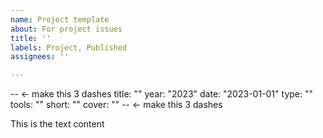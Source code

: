 ```yaml
---
name: Project template
about: For project issues
title: ''
labels: Project, Published
assignees: ''

---
```


--   ← make this 3 dashes
title: ""
year: "2023"
date: "2023-01-01"
type: ""
tools: ""
short: ""
cover: ""
--   ← make this 3 dashes

This is the text content
